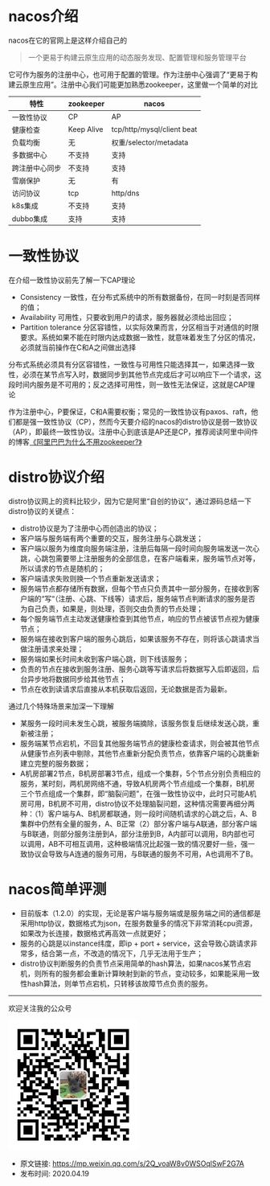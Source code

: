 # nacos介绍
nacos在它的官网上是这样介绍自己的
> 一个更易于构建云原生应用的动态服务发现、配置管理和服务管理平台

它可作为服务的注册中心，也可用于配置的管理。作为注册中心强调了“更易于构建云原生应用”。注册中心我们可能更加熟悉zookeeper，这里做一个简单的对比

|特性|zookeeper|nacos|
|---|---|---|
|一致性协议|CP|AP|
|健康检查|Keep Alive|tcp/http/mysql/client beat|
|负载均衡|无|权重/selector/metadata|
|多数据中心|不支持|支持|
|跨注册中心同步|不支持|支持|
|雪崩保护|无|有|
|访问协议|tcp|http/dns|
|k8s集成|不支持|支持|
|dubbo集成|支持|支持|
# 一致性协议
在介绍一致性协议前先了解一下CAP理论

- Consistency 一致性，在分布式系统中的所有数据备份，在同一时刻是否同样的值；
- Availability 可用性，只要收到用户的请求，服务器就必须给出回应；
- Partition tolerance 分区容错性，以实际效果而言，分区相当于对通信的时限要求。系统如果不能在时限内达成数据一致性，就意味着发生了分区的情况，必须就当前操作在C和A之间做出选择

分布式系统必须具有分区容错性，一致性与可用性只能选择其一，如果选择一致性，必须在某节点写入时，数据同步到其他节点完成后才可以响应下一个请求，这段时间内服务是不可用的；反之选择可用性，则一致性无法保证，这就是CAP理论

作为注册中心，P要保证，C和A需要权衡；常见的一致性协议有paxos、raft，他们都是强一致性协议（CP），然而今天要介绍的nacos的distro协议是弱一致协议（AP），即最终一致性协议。注册中心到底该是AP还是CP，推荐阅读阿里中间件的博客[《阿里巴巴为什么不用zookeeper?》](https://mp.weixin.qq.com/s?__biz=MjM5MDE0Mjc4MA==&mid=2651007830&idx=1&sn=7382412cd4a2243b34f69c3cf4aa5a20&scene=21)

# distro协议介绍
distro协议网上的资料比较少，因为它是阿里“自创的协议“，通过源码总结一下distro协议的关键点：

- distro协议是为了注册中心而创造出的协议；
- 客户端与服务端有两个重要的交互，服务注册与心跳发送；
- 客户端以服务为维度向服务端注册，注册后每隔一段时间向服务端发送一次心跳，心跳包需要带上注册服务的全部信息，在客户端看来，服务端节点对等，所以请求的节点是随机的；
- 客户端请求失败则换一个节点重新发送请求；
- 服务端节点都存储所有数据，但每个节点只负责其中一部分服务，在接收到客户端的“写“（注册、心跳、下线等）请求后，服务端节点判断请求的服务是否为自己负责，如果是，则处理，否则交由负责的节点处理；
- 每个服务端节点主动发送健康检查到其他节点，响应的节点被该节点视为健康节点；
- 服务端在接收到客户端的服务心跳后，如果该服务不存在，则将该心跳请求当做注册请求来处理；
- 服务端如果长时间未收到客户端心跳，则下线该服务；
- 负责的节点在接收到服务注册、服务心跳等写请求后将数据写入后即返回，后台异步地将数据同步给其他节点；
- 节点在收到读请求后直接从本机获取后返回，无论数据是否为最新。

通过几个特殊场景来加深一下理解

- 某服务一段时间未发生心跳，被服务端摘除，该服务恢复后继续发送心跳，重新被注册；
- 服务端某节点宕机，不回复其他服务端节点的健康检查请求，则会被其他节点从健康节点列表中剔除，其他节点重新分配负责节点，依靠客户端的心跳重新建立完整的服务数据；
- A机房部署2节点，B机房部署3节点，组成一个集群，5个节点分别负责相应的服务，某时刻，两机房网络不通，导致A机房两个节点组成一个集群，B机房三个节点组成一个集群，即“脑裂问题”，在强一致性协议中，此时只可能A机房可用，B机房不可用，distro协议不处理脑裂问题，这种情况需要再细分两种：（1）客户端与A、B机房都联通，则一段时间随机请求的心跳之后，A、B集群中仍然有全量的服务，A、B正常（2）部分客户端与A联通，部分客户端与B联通，则部分服务注册到A，部分注册到B，A内部可以调用，B内部也可以调用，AB不可相互调用，这种极端情况比起强一致的情况要好一些，强一致协议会导致与A连通的服务可用，与B联通的服务不可用，A也调用不了B。

# nacos简单评测

- 目前版本（1.2.0）的实现，无论是客户端与服务端或是服务端之间的通信都是采用http协议，数据格式为json，在服务数量多的情况下非常消耗cpu资源，如果改为长连接，数据格式再高效一点就更好；
- 服务的心跳是以instance纬度，即ip + port + service，这会导致心跳请求非常多，结合第一点，不改造的情况下，几乎无法用于生产；
- distro协议判断服务的负责节点采用简单的hash算法，如果nacos某节点宕机，则所有的服务都会重新计算映射到新的节点，变动较多，如果能采用一致性hash算法，则单节点宕机，只转移该故障节点负责的服务。

---

欢迎关注我的公众号

![捉虫大师](../../qrcode_small.jpg)

- 原文链接: https://mp.weixin.qq.com/s/2Q_voaW8v0WSOqlSwF2G7A
- 发布时间: 2020.04.19